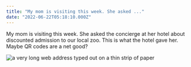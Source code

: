 ```yaml
---
title: "My mom is visiting this week. She asked ..."
date: "2022-06-22T05:18:10.000Z"
---
```


My mom is visiting this week. She asked the concierge at her hotel about discounted admission to our local zoo. This is what the hotel gave her. Maybe QR codes are a net good?

![a very long web address typed out on a thin strip of paper](/img/note-images/784f8baccc.jpg)
